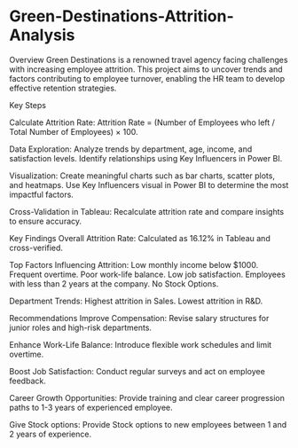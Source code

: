 # Green-Destinations-Attrition-Analysis
Overview  Green Destinations is a renowned travel agency facing challenges with increasing employee attrition. This project aims to uncover trends and factors contributing to employee turnover, enabling the HR team to develop effective retention strategies.

Key Steps

Calculate Attrition Rate:
Attrition Rate = (Number of Employees who left / Total Number of Employees) × 100.

Data Exploration:
Analyze trends by department, age, income, and satisfaction levels.
Identify relationships using Key Influencers in Power BI.

Visualization:
Create meaningful charts such as bar charts, scatter plots, and heatmaps.
Use Key Influencers visual in Power BI to determine the most impactful factors.

Cross-Validation in Tableau:
Recalculate attrition rate and compare insights to ensure accuracy.

Key Findings
Overall Attrition Rate:
Calculated as 16.12% in Tableau and cross-verified.

Top Factors Influencing Attrition:
Low monthly income below $1000.
Frequent overtime.
Poor work-life balance.
Low job satisfaction.
Employees with less than 2 years at the company.
No Stock Options.

Department Trends:
Highest attrition in Sales.
Lowest attrition in R&D.

Recommendations
Improve Compensation:
Revise salary structures for junior roles and high-risk departments.

Enhance Work-Life Balance:
Introduce flexible work schedules and limit overtime.

Boost Job Satisfaction:
Conduct regular surveys and act on employee feedback.

Career Growth Opportunities:
Provide training and clear career progression paths to 1-3 years of experienced employee.

Give Stock options:
Provide Stock options to new employees between 1 and 2 years of experience.
